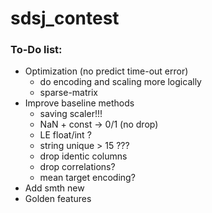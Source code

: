 # sdsj_contest

### To-Do list:
* Optimization (no predict time-out error)
  * do encoding and scaling more logically
  * sparse-matrix
* Improve baseline methods
  * saving scaler!!!
  * NaN + const -> 0/1 (no drop)
  * LE float/int ?
  * string unique > 15 ???
  * drop identic columns
  * drop correlations? 
  * mean target encoding?  
* Add smth new
* Golden features
